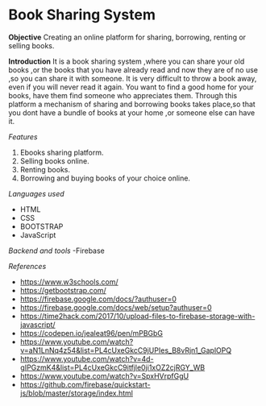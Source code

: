 
# Book Sharing System

**Objective**
 Creating an online platform for sharing, borrowing, renting or selling books.

**Introduction**
 It is a book sharing system ,where you can share your old books ,or the books that you have already read and now they are of no use ,so you can share it with someone.
It is very difficult to throw a book away, even if you will never read it again. You want to find a good home for your books, have them find someone who appreciates them.
Through this platform a mechanism of sharing and borrowing books takes place,so that you dont have a bundle of books at your home ,or someone else can have it.

*Features*

1. Ebooks sharing platform.
2. Selling books online.
3. Renting books.
4. Borrowing and buying books of your choice online.

 *Languages used* 
  - HTML
  - CSS 
  - BOOTSTRAP
  - JavaScript

 *Backend and tools*
  -Firebase
  
 *References*
  - https://www.w3schools.com/
  - https://getbootstrap.com/     
  - https://firebase.google.com/docs/?authuser=0
  - https://firebase.google.com/docs/web/setup?authuser=0
  - https://time2hack.com/2017/10/upload-files-to-firebase-storage-with-javascript/
  - https://codepen.io/jealeat96/pen/mPBGbG
  - https://www.youtube.com/watch?v=aN1LnNq4z54&list=PL4cUxeGkcC9jUPIes_B8vRjn1_GaplOPQ
  - https://www.youtube.com/watch?v=4d-gIPGzmK4&list=PL4cUxeGkcC9itfjle0ji1xOZ2cjRGY_WB
  - https://www.youtube.com/watch?v=SpxHVrpfGgU
  - https://github.com/firebase/quickstart-js/blob/master/storage/index.html

